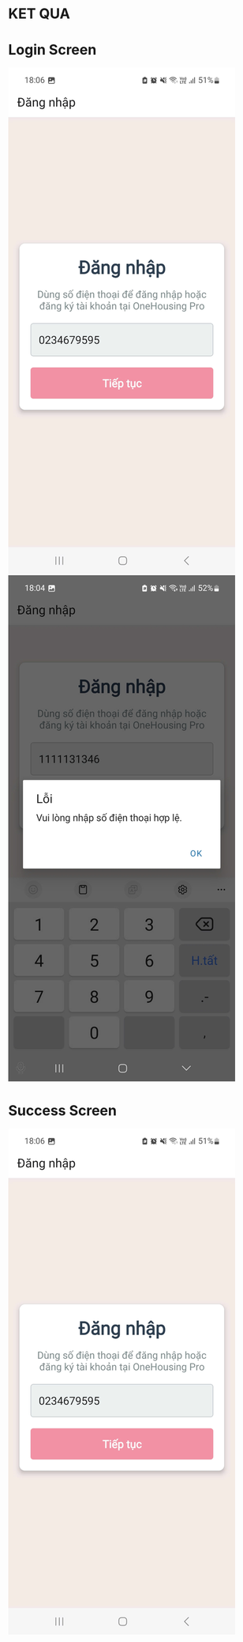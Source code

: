 # KET QUA
# Login Screen
![alt text](image5.jpg)
![alt text](image2.jpg)
# Success Screen
![alt text](image.jpg)